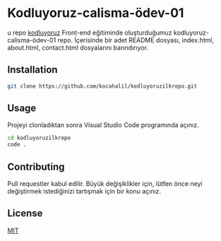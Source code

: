 # Kodluyoruz-calisma-ödev-01

u repo [kodluyoruz](https://www.kodluyoruz.org) Front-end eğitiminde oluşturduğumuz kodluyoruz-calisma-ödev-01 repo. İçerisinde bir adet README dosyası, index.html, about.html, contact.html dosyalarını barındırıyor.

## Installation

```bash
git clone https://github.com/kocahalil/kodluyoruzilkrepo.git
```

## Usage

Projeyi clonladıktan sonra Visual Studio Code programında açınız.

```bash
cd kodluyoruzilkrepo
code .
```

## Contributing

Pull requestler kabul edilir. Büyük değişiklikler için, lütfen önce neyi değiştirmek istediğinizi tartışmak için bir konu açınız.

## License

[MIT](https://choosealicense.com/licenses/mit/)
